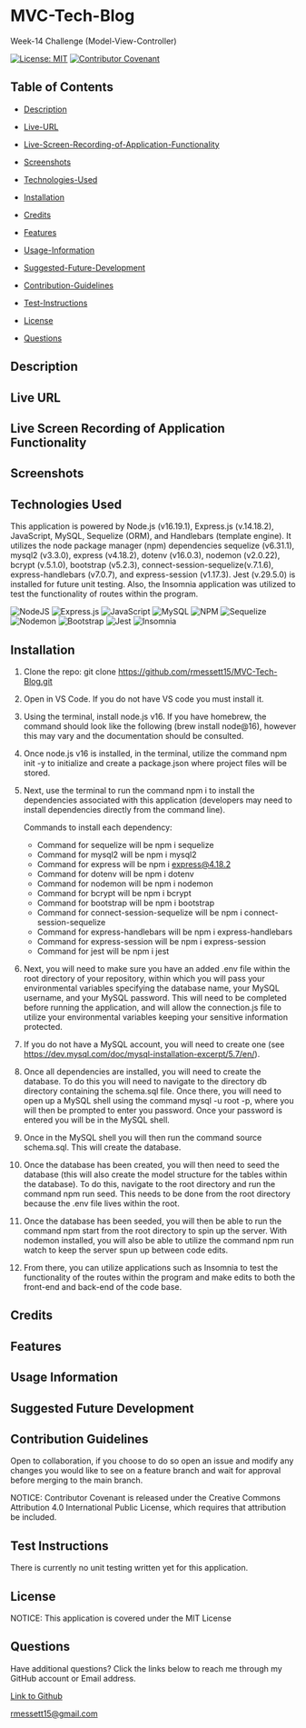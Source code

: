 # MVC-Tech-Blog

Week-14 Challenge (Model-View-Controller)

[![License: MIT](https://img.shields.io/badge/License-MIT-yellow.svg)](https://opensource.org/licenses/MIT) [![Contributor Covenant](https://img.shields.io/badge/Contributor%20Covenant-2.1-4baaaa.svg)](code_of_conduct.md)

## Table of Contents

- [Description](#description)

- [Live-URL](#live-url)

- [Live-Screen-Recording-of-Application-Functionality](#live-screen-recording-of-application-functionality)

- [Screenshots](#screenshots)

- [Technologies-Used](#technologies-used)

- [Installation](#installation)

- [Credits](#credits)

- [Features](#features)

- [Usage-Information](#usage-information)

- [Suggested-Future-Development](#suggested-future-development)

- [Contribution-Guidelines](#contribution-guidelines)

- [Test-Instructions](#test-instructions)

- [License](#license)

- [Questions](#questions)

## Description

## Live URL

## Live Screen Recording of Application Functionality

## Screenshots

## Technologies Used

This application is powered by Node.js (v16.19.1), Express.js (v.14.18.2), JavaScript, MySQL, Sequelize (ORM), and Handlebars (template engine). It utilizes the node package manager (npm) dependencies sequelize (v6.31.1), mysql2 (v3.3.0), express (v4.18.2), dotenv (v16.0.3), nodemon (v2.0.22), bcrypt (v.5.1.0), bootstrap (v5.2.3), connect-session-sequelize(v.7.1.6), express-handlebars (v7.0.7), and express-session (v1.17.3). Jest (v.29.5.0) is installed for future unit testing. Also, the Insomnia application was utilized to test the functionality of routes within the program.

![NodeJS](https://img.shields.io/badge/node.js-6DA55F?style=for-the-badge&logo=node.js&logoColor=white)
![Express.js](https://img.shields.io/badge/express.js-%23404d59.svg?style=for-the-badge&logo=express&logoColor=%2361DAFB)
![JavaScript](https://img.shields.io/badge/javascript-%23323330.svg?style=for-the-badge&logo=javascript&logoColor=%23F7DF1E)
![MySQL](https://img.shields.io/badge/mysql-%2300f.svg?style=for-the-badge&logo=mysql&logoColor=white)
![NPM](https://img.shields.io/badge/NPM-%23CB3837.svg?style=for-the-badge&logo=npm&logoColor=white)
![Sequelize](https://img.shields.io/badge/Sequelize-52B0E7?style=for-the-badge&logo=Sequelize&logoColor=white)
![Nodemon](https://img.shields.io/badge/NODEMON-%23323330.svg?style=for-the-badge&logo=nodemon&logoColor=%BBDEAD)
![Bootstrap](https://img.shields.io/badge/bootstrap-%238511FA.svg?style=for-the-badge&logo=bootstrap&logoColor=white)
![Jest](https://img.shields.io/badge/-jest-%23C21325?style=for-the-badge&logo=jest&logoColor=white)
![Insomnia](https://img.shields.io/badge/Insomnia-black?style=for-the-badge&logo=insomnia&logoColor=5849BE)

## Installation

1. Clone the repo:
   git clone https://github.com/rmessett15/MVC-Tech-Blog.git

2. Open in VS Code. If you do not have VS code you must install it.

3. Using the terminal, install node.js v16. If you have homebrew, the command should look like the following (brew install node@16), however this may vary and the documentation should be consulted.

4. Once node.js v16 is installed, in the terminal, utilize the command npm init -y to initialize and create a package.json where project files will be stored.

5. Next, use the terminal to run the command npm i to install the dependencies associated with this application (developers may need to install dependencies directly from the command line).

   Commands to install each dependency:

   - Command for sequelize will be npm i sequelize
   - Command for mysql2 will be npm i mysql2
   - Command for express will be npm i express@4.18.2
   - Command for dotenv will be npm i dotenv
   - Command for nodemon will be npm i nodemon
   - Command for bcrypt will be npm i bcrypt
   - Command for bootstrap will be npm i bootstrap
   - Command for connect-session-sequelize will be npm i connect-session-sequelize
   - Command for express-handlebars will be npm i express-handlebars
   - Command for express-session will be npm i express-session
   - Command for jest will be npm i jest

6. Next, you will need to make sure you have an added .env file within the root directory of your repository, within which you will pass your environmental variables specifying the database name, your MySQL username, and your MySQL password. This will need to be completed before running the application, and will allow the connection.js file to utilize your environmental variables keeping your sensitive information protected.

7. If you do not have a MySQL account, you will need to create one (see https://dev.mysql.com/doc/mysql-installation-excerpt/5.7/en/).

8. Once all dependencies are installed, you will need to create the database. To do this you will need to navigate to the directory db directory containing the schema.sql file. Once there, you will need to open up a MySQL shell using the command mysql -u root -p, where you will then be prompted to enter you password. Once your password is entered you will be in the MySQL shell.

9. Once in the MySQL shell you will then run the command source schema.sql. This will create the database.

10. Once the database has been created, you will then need to seed the database (this will also create the model structure for the tables within the database). To do this, navigate to the root directory and run the command npm run seed. This needs to be done from the root directory because the .env file lives within the root.

11. Once the database has been seeded, you will then be able to run the command npm start from the root directory to spin up the server. With nodemon installed, you will also be able to utilize the command npm run watch to keep the server spun up between code edits.

12. From there, you can utilize applications such as Insomnia to test the functionality of the routes within the program and make edits to both the front-end and back-end of the code base.

## Credits

## Features

## Usage Information

## Suggested Future Development

## Contribution Guidelines

Open to collaboration, if you choose to do so open an issue and modify any changes you would like to see on a feature branch and wait for approval before merging to the main branch.

NOTICE: Contributor Covenant is released under the Creative Commons Attribution 4.0 International Public License, which requires that attribution be included.

## Test Instructions

There is currently no unit testing written yet for this application.

## License

NOTICE: This application is covered under the MIT License

## Questions

Have additional questions? Click the links below to reach me through my GitHub account or Email address.

[Link to Github](https://github.com/rmessett15)

<a href="mailto:rmessett15@gmail.com">rmessett15@gmail.com</a>
